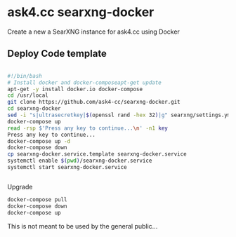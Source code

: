 # ask4.cc searxng-docker

Create a new a SearXNG instance for ask4.cc using Docker

## Deploy Code template

  ```sh
  
  #!/bin/bash
  # Install docker and docker-composeapt-get update
  apt-get -y install docker.io docker-compose
  cd /usr/local
  git clone https://github.com/ask4-cc/searxng-docker.git
  cd searxng-docker
  sed -i "s|ultrasecretkey|$(openssl rand -hex 32)|g" searxng/settings.yml
  docker-compose up
  read -rsp $'Press any key to continue...\n' -n1 key
  Press any key to continue...
  docker-compose up -d
  docker-compose down
  cp searxng-docker.service.template searxng-docker.service
  systemctl enable $(pwd)/searxng-docker.service
  systemctl start searxng-docker.service
  
  
  
  ```
Upgrade
```sh
docker-compose pull
docker-compose down
docker-compose up
```
This is not meant to be used by the general public... 
